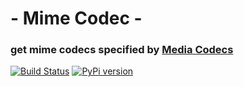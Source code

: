 # - Mime Codec -

### get mime codecs specified by [Media Codecs](https://developer.mozilla.org/en-US/docs/Web/Media/Formats/codecs_parameter)

[![Build Status](https://github.com/skillor/mime-codec/actions/workflows/test-python.yml/badge.svg)](https://github.com/skillor/mime-codec/actions/workflows/test-python.yml) [![PyPi version](https://badgen.net/pypi/v/Mime-Codec/)](https://pypi.org/project/Mime-Codec)
